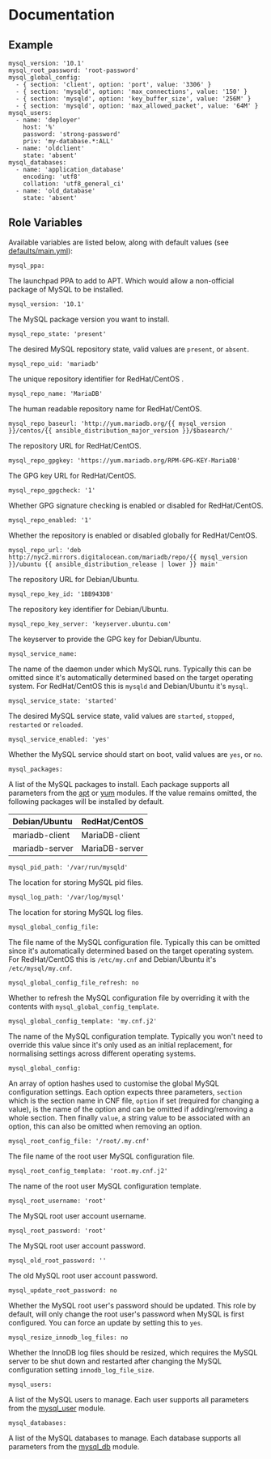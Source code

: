 # Documentation

## Example

```
mysql_version: '10.1'
mysql_root_password: 'root-password'
mysql_global_config:
  - { section: 'client', option: 'port', value: '3306' }
  - { section: 'mysqld', option: 'max_connections', value: '150' }
  - { section: 'mysqld', option: 'key_buffer_size', value: '256M' }
  - { section: 'mysqld', option: 'max_allowed_packet', value: '64M' }
mysql_users:
  - name: 'deployer'
    host: '%'
    password: 'strong-password'
    priv: 'my-database.*:ALL'
  - name: 'oldclient'
    state: 'absent'
mysql_databases:
  - name: 'application_database'
    encoding: 'utf8'
    collation: 'utf8_general_ci'
  - name: 'old_database'
    state: 'absent'
```

## Role Variables

Available variables are listed below, along with default values (see [defaults/main.yml](/defaults/main.yml)):

```
mysql_ppa:
```

The launchpad PPA to add to APT. Which would allow a non-official package of MySQL to be installed.

```
mysql_version: '10.1'
```

The MySQL package version you want to install.

```
mysql_repo_state: 'present'
```

The desired MySQL repository state, valid values are `present`, or `absent`.

```
mysql_repo_uid: 'mariadb'
```

The unique repository identifier for RedHat/CentOS .

```
mysql_repo_name: 'MariaDB'
```

The human readable repository name for RedHat/CentOS.

```
mysql_repo_baseurl: 'http://yum.mariadb.org/{{ mysql_version }}/centos/{{ ansible_distribution_major_version }}/$basearch/'
```

The repository URL for RedHat/CentOS.

```
mysql_repo_gpgkey: 'https://yum.mariadb.org/RPM-GPG-KEY-MariaDB'
```

The GPG key URL for RedHat/CentOS.

```
mysql_repo_gpgcheck: '1'
```

Whether GPG signature checking is enabled or disabled for RedHat/CentOS.

```
mysql_repo_enabled: '1'
```

Whether the repository is enabled or disabled globally for RedHat/CentOS.

```
mysql_repo_url: 'deb http://nyc2.mirrors.digitalocean.com/mariadb/repo/{{ mysql_version }}/ubuntu {{ ansible_distribution_release | lower }} main'
```

The repository URL for Debian/Ubuntu.

```
mysql_repo_key_id: '1BB943DB'
```

The repository key identifier for Debian/Ubuntu.

```
mysql_repo_key_server: 'keyserver.ubuntu.com'
```

The keyserver to provide the GPG key for Debian/Ubuntu.

```
mysql_service_name:
```

The name of the daemon under which MySQL runs. Typically this can be omitted since it's automatically determined
based on the target operating system. For RedHat/CentOS this is `mysqld` and Debian/Ubuntu it's `mysql`.

```
mysql_service_state: 'started'
```

The desired MySQL service state, valid values are `started`, `stopped`, `restarted` or `reloaded`.

```
mysql_service_enabled: 'yes'
```

Whether the MySQL service should start on boot, valid values are `yes`, or `no`.

```
mysql_packages:
```

A list of the MySQL packages to install. Each package supports all parameters from the
[apt](http://docs.ansible.com/ansible/apt_module.html) or [yum](http://docs.ansible.com/ansible/yum_module.html) modules.
If the value remains omitted, the following packages will be installed by default.

| Debian/Ubuntu          | RedHat/CentOS           |
| :--------------------- | :---------------------- |
| mariadb-client         | MariaDB-client          |
| mariadb-server         | MariaDB-server          |

```
mysql_pid_path: '/var/run/mysqld'
```

The location for storing MySQL pid files.

```
mysql_log_path: '/var/log/mysql'
```

The location for storing MySQL log files.

```
mysql_global_config_file:
```

The file name of the MySQL configuration file. Typically this can be omitted since it's automatically determined
based on the target operating system. For RedHat/CentOS this is `/etc/my.cnf` and Debian/Ubuntu it's `/etc/mysql/my.cnf`.

```
mysql_global_config_file_refresh: no
```

Whether to refresh the MySQL configuration file by overriding it with the contents with `mysql_global_config_template`.

```
mysql_global_config_template: 'my.cnf.j2'
```

The name of the MySQL configuration template. Typically you won't need to override this value since it's only used
as an initial replacement, for normalising settings across different operating systems.

```
mysql_global_config:
```

An array of option hashes used to customise the global MySQL configuration settings. Each option expects three
parameters, `section` which is the section name in CNF file, `option` if set (required for changing a value), is
the name of the option and can be omitted if adding/removing a whole section. Then finally `value`, a string
value to be associated with an option, this can also be omitted when removing an option.

```
mysql_root_config_file: '/root/.my.cnf'
```

The file name of the root user MySQL configuration file.

```
mysql_root_config_template: 'root.my.cnf.j2'
```

The name of the root user MySQL configuration template.

```
mysql_root_username: 'root'
```

The MySQL root user account username.

```
mysql_root_password: 'root'
```

The MySQL root user account password.

```
mysql_old_root_password: ''
```

The old MySQL root user account password.

```
mysql_update_root_password: no
```

Whether the MySQL root user's password should be updated. This role by default, will only change the root user's
password when MySQL is first configured. You can force an update by setting this to `yes`.

```
mysql_resize_innodb_log_files: no
```

Whether the InnoDB log files should be resized, which requires the MySQL server to be shut down and restarted after
changing the MySQL configuration setting `innodb_log_file_size`.

```
mysql_users:
```

A list of the MySQL users to manage. Each user supports all parameters from the
[mysql_user](http://docs.ansible.com/ansible/mysql_user_module.html) module.

```
mysql_databases:
```

A list of the MySQL databases to manage. Each database supports all parameters from the
[mysql_db](http://docs.ansible.com/ansible/mysql_db_module.html) module.
